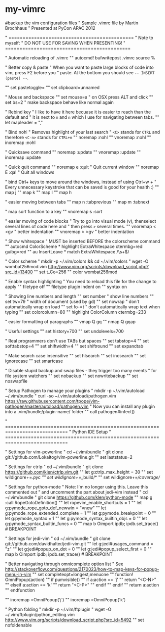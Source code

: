 # my-vimrc
#backup the vim configuration files
" Sample .vimrc file by Martin Brochhaus
" Presented at PyCon APAC 2012


" ============================================
" Note to myself:
" DO NOT USE <C-z> FOR SAVING WHEN PRESENTING!
" ============================================


" Automatic reloading of .vimrc
"" autocmd! bufwritepost .vimrc source %


" Better copy & paste
" When you want to paste large blocks of code into vim, press F2 before you
" paste. At the bottom you should see ``-- INSERT (paste) --``.

"" set pastetoggle=<F2>
"" set clipboard=unnamed


" Mouse and backspace
"" set mouse=a  " on OSX press ALT and click
"" set bs=2     " make backspace behave like normal again


" Rebind <Leader> key
" I like to have it here becuase it is easier to reach than the default and
" it is next to ``m`` and ``n`` which I use for navigating between tabs.
"" let mapleader = ","


" Bind nohl
" Removes highlight of your last search
" ``<C>`` stands for ``CTRL`` and therefore ``<C-n>`` stands for ``CTRL+n``
"" noremap <C-n> :nohl<CR>
"" vnoremap <C-n> :nohl<CR>
"" inoremap <C-n> :nohl<CR>


" Quicksave command
"" noremap <C-Z> :update<CR>
"" vnoremap <C-Z> <C-C>:update<CR>
"" inoremap <C-Z> <C-O>:update<CR>


" Quick quit command
"" noremap <Leader>e :quit<CR>  " Quit current window
"" noremap <Leader>E :qa!<CR>   " Quit all windows


" bind Ctrl+<movement> keys to move around the windows, instead of using Ctrl+w + <movement>
" Every unnecessary keystroke that can be saved is good for your health :)
"" map <c-j> <c-w>j
"" map <c-k> <c-w>k
"" map <c-l> <c-w>l
"" map <c-h> <c-w>h


" easier moving between tabs
"" map <Leader>n <esc>:tabprevious<CR>
"" map <Leader>m <esc>:tabnext<CR>


" map sort function to a key
"" vnoremap <Leader>s :sort<CR>


" easier moving of code blocks
" Try to go into visual mode (v), thenselect several lines of code here and
" then press ``>`` several times.
"" vnoremap < <gv  " better indentation
"" vnoremap > >gv  " better indentation


" Show whitespace
" MUST be inserted BEFORE the colorscheme command
"" autocmd ColorScheme * highlight ExtraWhitespace ctermbg=red guibg=red
"" au InsertLeave * match ExtraWhitespace /\s\+$/


" Color scheme
" mkdir -p ~/.vim/colors && cd ~/.vim/colors
" wget -O wombat256mod.vim http://www.vim.org/scripts/download_script.php?src_id=13400
"" set t_Co=256
"" color wombat256mod


" Enable syntax highlighting
" You need to reload this file for the change to apply
"" filetype off
"" filetype plugin indent on
"" syntax on


" Showing line numbers and length
"" set number  " show line numbers
"" set tw=79   " width of document (used by gd)
"" set nowrap  " don't automatically wrap on load
"" set fo-=t   " don't automatically wrap text when typing
"" set colorcolumn=80
"" highlight ColorColumn ctermbg=233


" easier formatting of paragraphs
"" vmap Q gq
"" nmap Q gqap


" Useful settings
"" set history=700
"" set undolevels=700


" Real programmers don't use TABs but spaces
"" set tabstop=4
"" set softtabstop=4
"" set shiftwidth=4
"" set shiftround
"" set expandtab


" Make search case insensitive
"" set hlsearch
"" set incsearch
"" set ignorecase
"" set smartcase


" Disable stupid backup and swap files - they trigger too many events
" for file system watchers
"" set nobackup
"" set nowritebackup
"" set noswapfile


" Setup Pathogen to manage your plugins
" mkdir -p ~/.vim/autoload ~/.vim/bundle
" curl -so ~/.vim/autoload/pathogen.vim https://raw.githubusercontent.com/tpope/vim-pathogen/master/autoload/pathogen.vim
" Now you can install any plugin into a .vim/bundle/plugin-name/ folder
"" call pathogen#infect()


" ============================================================================
" Python IDE Setup
" ============================================================================


" Settings for vim-powerline
" cd ~/.vim/bundle
" git clone git://github.com/Lokaltog/vim-powerline.git
"" set laststatus=2


" Settings for ctrlp
" cd ~/.vim/bundle
" git clone https://github.com/kien/ctrlp.vim.git
"" let g:ctrlp_max_height = 30
"" set wildignore+=*.pyc
"" set wildignore+=*_build/*
"" set wildignore+=*/coverage/*


" Settings for python-mode
" Note: I'm no longer using this. Leave this commented out
" and uncomment the part about jedi-vim instead
" cd ~/.vim/bundle
" git clone https://github.com/klen/python-mode
"" map <Leader>g :call RopeGotoDefinition()<CR>
"" let ropevim_enable_shortcuts = 1
"" let g:pymode_rope_goto_def_newwin = "vnew"
"" let g:pymode_rope_extended_complete = 1
"" let g:pymode_breakpoint = 0
"" let g:pymode_syntax = 1
"" let g:pymode_syntax_builtin_objs = 0
"" let g:pymode_syntax_builtin_funcs = 0
"" map <Leader>b Oimport ipdb; ipdb.set_trace() # BREAKPOINT<C-c>

" Settings for jedi-vim
" cd ~/.vim/bundle
" git clone git://github.com/davidhalter/jedi-vim.git
"" let g:jedi#usages_command = "<leader>z"
"" let g:jedi#popup_on_dot = 0
"" let g:jedi#popup_select_first = 0
"" map <Leader>b Oimport ipdb; ipdb.set_trace() # BREAKPOINT<C-c>

" Better navigating through omnicomplete option list
" See http://stackoverflow.com/questions/2170023/how-to-map-keys-for-popup-menu-in-vim
"" set completeopt=longest,menuone
"" function! OmniPopup(action)
""     if pumvisible()
""         if a:action == 'j'
""             return "\<C-N>"
""         elseif a:action == 'k'
""             return "\<C-P>"
""         endif
""     endif
""     return a:action
"" endfunction

"" inoremap <silent><C-j> <C-R>=OmniPopup('j')<CR>
"" inoremap <silent><C-k> <C-R>=OmniPopup('k')<CR>


" Python folding
" mkdir -p ~/.vim/ftplugin
" wget -O ~/.vim/ftplugin/python_editing.vim http://www.vim.org/scripts/download_script.php?src_id=5492
"" set nofoldenable
